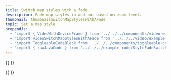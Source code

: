 ```yaml
---
title: Switch map styles with a fade
description: Fade map styles in and out based on zoom level.
thumbnail: thumbnailSwitchMapStylesWithAFade
topic: Set a map style
prependJs:
  - "import { VideoWithDeviceFrame } from '../../../components/video-with-device-frame'"
  - "import videoSwitchMapStylesWithAFade from '../../../video/example-switchmapstyleswithfade.mp4'"
  - "import ToggleableCodeBlock from '../../../components/toggleable-code-block'"
  - "import { rawJavaCode } from '../../../example-code/StyleFadeSwitchActivity.js'"
---
```


{{
  <VideoWithDeviceFrame 
    videoFile={videoSwitchMapStylesWithAFade}
    rotation="horizontal"
    device="pixel-2"
  />
}}

<!-- Any notes about this example would go here.  -->

{{
  <ToggleableCodeBlock 
    java={rawJavaCode}
  />
}}
